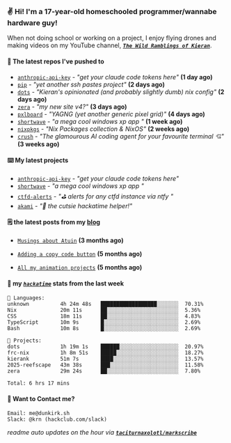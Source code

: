 ### ✌️ Hi! I'm a 17-year-old homeschooled programmer/wannabe hardware guy!

When not doing school or working on a project, I enjoy flying drones and making videos on my YouTube channel, [**_`The Wild Ramblings of Kieran`_**](https://youtube.com/@kieran.rambles).

#### 👷 The latest repos I've pushed to

- [`anthropic-api-key`](https://github.com/taciturnaxolotl/anthropic-api-key) - _"get your claude code tokens here"_ **(1 day ago)**
- [`pip`](https://github.com/taciturnaxolotl/pip) - _"yet another ssh pastes project"_ **(2 days ago)**
- [`dots`](https://github.com/taciturnaxolotl/dots) - _"Kieran's opinionated (and probably slightly dumb) nix config"_ **(2 days ago)**
- [`zera`](https://github.com/taciturnaxolotl/zera) - _"my new site v4?"_ **(3 days ago)**
- [`pxlboard`](https://github.com/taciturnaxolotl/pxlboard) - _"YAGNG (yet another generic pixel grid)"_ **(4 days ago)**
- [`shortwave`](https://github.com/taciturnaxolotl/shortwave) - _"a mega cool windows xp app "_ **(1 week ago)**
- [`nixpkgs`](https://github.com/NixOS/nixpkgs) - _"Nix Packages collection & NixOS"_ **(2 weeks ago)**
- [`crush`](https://github.com/charmbracelet/crush) - _"The glamourous AI coding agent for your favourite terminal 💘"_ **(3 weeks ago)**

#### ⌨️ My latest projects

- [`anthropic-api-key`](https://github.com/taciturnaxolotl/anthropic-api-key) - _"get your claude code tokens here"_
- [`shortwave`](https://github.com/taciturnaxolotl/shortwave) - _"a mega cool windows xp app "_
- [`ctfd-alerts`](https://github.com/taciturnaxolotl/ctfd-alerts) - _"⛳ alerts for any ctfd instance via ntfy "_
- [`akami`](https://github.com/taciturnaxolotl/akami) - _"🌷 the cutsie hackatime helper!"_

#### 🗒️ the latest posts from my [blog](https://dunkirk.sh)

- [`Musings about Atuin`](https://dunkirk.sh/blog/atuin/) **(3 months ago)**

- [`Adding a copy code button`](https://dunkirk.sh/blog/adding-a-copy-button/) **(5 months ago)**

- [`All my animation projects`](https://dunkirk.sh/blog/my-animations/) **(5 months ago)**



#### 📡 my [_`hackatime`_](https://waka.hackclub.com) stats from the last week

```text
💾 Languages:
unknown          4h 24m 48s   ██████████████████░░░░░░░  70.31%
Nix              20m 11s      ██░░░░░░░░░░░░░░░░░░░░░░░  5.36%
CSS              18m 11s      ██░░░░░░░░░░░░░░░░░░░░░░░  4.83%
TypeScript       10m 9s       █░░░░░░░░░░░░░░░░░░░░░░░░  2.69%
Bash             10m 8s       █░░░░░░░░░░░░░░░░░░░░░░░░  2.69%

💼 Projects:
dots             1h 19m 1s    ██████░░░░░░░░░░░░░░░░░░░  20.97%
frc-nix          1h 8m 51s    █████░░░░░░░░░░░░░░░░░░░░  18.27%
kierank          51m 7s       ████░░░░░░░░░░░░░░░░░░░░░  13.57%
2025-reefscape   43m 38s      ███░░░░░░░░░░░░░░░░░░░░░░  11.58%
zera             29m 24s      ██░░░░░░░░░░░░░░░░░░░░░░░  7.80%

Total: 6 hrs 17 mins
```

#### 📮 Want to Contact me?

```text
Email: me@dunkirk.sh
Slack: @krn (hackclub.com/slack)
```

_readme auto updates on the hour via [**`taciturnaxolotl/markscribe`**](https://github.com/taciturnaxolotl/markscribe)_
